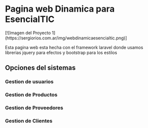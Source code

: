 <h1>Pagina web Dinamica para EsencialTIC</h1>
[![Imagen del Proyecto 1](https://sergiorios.com.ar/img/webdinamicaesencialtic.png)]
<p>Esta pagina web esta hecha con el framework laravel donde usamos librerias jquery para efectos y bootstrap para los estilos</p>
<h2>Opciones del sistemas</h2>
<h3>Gestion de usuarios</h3>
<h3>Gestion de Productos</h3>
<h3>Gestion de Proveedores</h3>
<h3>Gestion de Clientes</h3>
